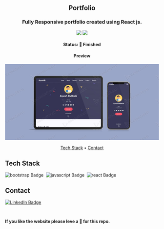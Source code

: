 
<h2 align="center">
	Portfolio
</h2>

<h3 align="center">
	Fully Responsive portfolio created using React js.
</h3>

<p align="center">
	<img src="https://img.shields.io/github/repo-size/Ayush-Bulbule/Portfolio?color=green"/>
	<img src="https://img.shields.io/github/languages/count/Ayush-Bulbule/Portfolio?color=green"/>
</p>

<h4 align="center">
	Status: 🚀 Finished
</h4>


<h4 align="center">
	Preview
</h4>
<img src="/0ac5f7a538d88d1cf7a6ed8aaa17c648.jpg"/>

<p align="center">
	<a href="#tech-stack">Tech Stack</a> •
	<a href="#contact">Contact</a> 
</p>

## Tech Stack
<img src="https://img.shields.io/badge/Bootstrap-05122A?style=flat&logo=bootstrap" alt="bootstrap Badge" height="25">&nbsp;
<img src="https://img.shields.io/badge/Javascript-05122A?style=flat&logo=javascript" alt="javascript Badge" height="25">&nbsp;
<img src="https://img.shields.io/badge/React-05122A?style=flat&logo=react" alt="react Badge" height="25">&nbsp;

## Contact
<a href="https://www.linkedin.com/in/Ayush Bulbule" target="_blank"><img src="https://img.shields.io/badge/Linkedin-0077B5?style=flat&logo=linkedin&logoColor=white" alt="LinkedIn Badge" height="25"></a>&nbsp;

<br clear="left"/>


<b align="center">If you like the website please leve a 🌟 for this repo.</b>
